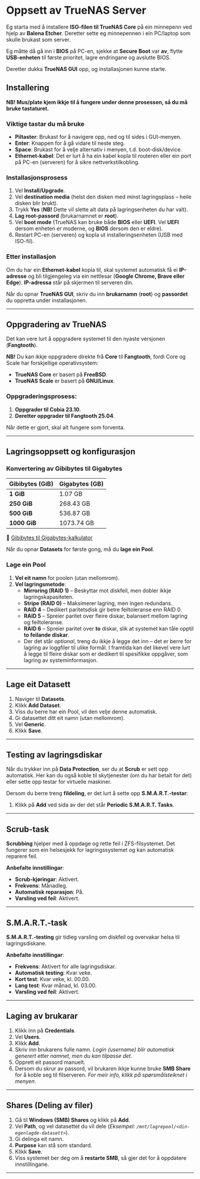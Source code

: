 # Oppsett av TrueNAS Server

Eg starta med å installere **ISO-filen til TrueNAS Core** på ein minnepenn ved hjelp av **Balena Etcher**. Deretter sette eg minnepennen i ein PC/laptop som skulle brukast som server.

Eg måtte då gå inn i **BIOS** på PC-en, sjekke at **Secure Boot** var **av**, flytte **USB-enheten** til første prioritet, lagre endringane og avslutte BIOS.

Deretter dukka **TrueNAS GUI** opp, og installasjonen kunne starte.

## Installering

**NB! Mus/plate kjem ikkje til å fungere under denne prosessen, så du må bruke tastaturet.**

### Viktige tastar du må bruke
- **Piltaster**: Brukast for å navigere opp, ned og til sides i GUI-menyen.
- **Enter**: Knappen for å gå vidare til neste steg.
- **Space**: Brukast for å velje alternativ i menyen, t.d. boot-disk/device.
- **Ethernet-kabel**: Det er lurt å ha ein kabel kopla til routeren eller ein port på PC-en (serveren) for å sikre nettverkstilkobling.

### Installasjonsprosess
1. Vel **Install/Upgrade**.
2. Vel **destination media** (helst den disken med minst lagringsplass – heile disken blir brukt).
3. Trykk **Yes** (**NB!** Dette vil slette alt data på lagringsenheten du har valt).
4. **Lag root-passord** (brukarnamnet er **root**).
5. Vel **boot mode** (TrueNAS kan bruke både **BIOS** eller **UEFI**. Vel **UEFI** dersom enheten er moderne, og **BIOS** dersom den er eldre).
6. Restart PC-en (serveren) og kopla ut installeringsenheten (USB med ISO-fil).

### Etter installasjon
Om du har ein **Ethernet-kabel** kopla til, skal systemet automatisk få ei **IP-adresse** og bli tilgjengeleg via ein nettlesar (**Google Chrome, Brave eller Edge**). **IP-adressa** står på skjermen til serveren din.

Når du opnar **TrueNAS GUI**, skriv du inn **brukarnamn** (**root**) og **passordet** du oppretta under installasjonen.

---

## Oppgradering av TrueNAS

Det kan vere lurt å oppgradere systemet til den nyaste versjonen (**Fangtooth**). 

**NB!** Du kan ikkje oppgradere direkte frå **Core** til **Fangtooth**, fordi Core og Scale har forskjellige operativsystem:
- **TrueNAS Core** er basert på **FreeBSD**.
- **TrueNAS Scale** er basert på **GNU/Linux**.

### Oppgraderingsprosess:
1. **Oppgrader til Cobia 23.10**.
2. **Deretter oppgrader til Fangtooth 25.04**.

Når dette er gjort, skal alt fungere som forventa.

---

## Lagringsoppsett og konfigurasjon

### **Konvertering av Gibibytes til Gigabytes**
| Gibibytes (GiB) | Gigabytes (GB) |
| -------------- | -------------- |
| **1 GiB** | 1.07 GB |
| **250 GiB** | 268.43 GB |
| **500 GiB** | 536.87 GB |
| **1000 GiB** | 1073.74 GB |

🔗 [Gibibytes til Gigabytes-kalkulator](https://www.gbmb.org/gib-to-gb)

Når du opnar **Datasets** for første gong, må du **lage ein Pool**. 

### **Lage ein Pool**
1. **Vel eit namn** for poolen (utan mellomrom).
2. **Vel lagringsmetode**:
   - **Mirroring (RAID 1)** – Beskyttar mot diskfeil, men dobler ikkje lagringskapasiteten.
   - **Stripe (RAID 0)** – Maksimerer lagring, men ingen redundans.
   - **RAID 4** – Dedikert paritetsdisk gir betre feiltoleranse enn RAID 0.
   - **RAID 5** – Spreier paritet over fleire diskar, balansert mellom lagring og feiltoleranse.
   - **RAID 6** – Spreier paritet over **to** diskar, slik at systemet kan tåle opptil **to feilande diskar**.
   - Der det står *optional*, treng du ikkje å legge det inn – det er berre for lagring av loggfiler til ulike formål. I framtida kan det likevel vere lurt å legge til fleire diskar som er dedikert til spesifikke oppgåver, som lagring av systeminformasjon.

---

## **Lage eit Datasett**
1. Naviger til **Datasets**.
2. Klikk **Add Dataset**.
3. Viss du berre har ein Pool, vil den velje denne automatisk.
4. Gi datasettet ditt eit namn (utan mellomrom).
5. Vel **Generic**.
6. Klikk **Save**.

---

## **Testing av lagringsdiskar**
Når du trykker inn på **Data Protection**, ser du at **Scrub** er sett opp automatisk. Her kan du også koble til skytjenester (om du har betalt for det) eller sette opp testar for virtuelle maskiner. 

Dersom du berre treng **fildeling**, er det lurt å sette opp **S.M.A.R.T.-testar**:
1. Klikk på **Add** ved sida av der det står **Periodic S.M.A.R.T. Tasks**.

---

## **Scrub-task**
**Scrubbing** hjelper med å oppdage og rette feil i ZFS-filsystemet. Det fungerer som ein helsesjekk for lagringssystemet og kan automatisk reparere feil.

 **Anbefalte innstillingar**:
- **Scrub-kjøringar**: Aktivert.
- **Frekvens**: Månadleg.
- **Automatisk reparasjon**: På.
- **Varsling ved feil**: Aktivert.

---

## **S.M.A.R.T.-task**
**S.M.A.R.T.-testing** gir tidleg varsling om diskfeil og overvakar helsa til lagringsdiskane.

 **Anbefalte innstillingar**:
- **Frekvens**: Aktivert for alle lagringsdiskar.
- **Automatisk testing**: Kvar veke.
- **Kort test**: Kvar veke, kl. 00.00.
- **Lang test**: Kvar månad, kl. 03.00.
- **Varsling ved feil**: Aktivert.

---

## **Laging av brukarar**
1. Klikk inn på **Credentials**.
2. Vel **Users**.
3. Klikk **Add**.
4. Skriv inn brukarens fulle namn. *Login (username) blir automatisk generert etter namnet, men du kan tilpasse det*.
5. Opprett eit passord manuelt.
6. Dersom du skrur av passord, vil brukaren ikkje kunne bruke **SMB Share** for å koble seg til filserveren. *For meir info, klikk på spørsmålsteiknet i menyen*.

---

## **Shares (Deling av filer)**
1. Gå til **Windows (SMB) Shares** og klikk på **Add**.
2. Vel **Path**, og vel datasettet du vil dele (*Eksempel: `/mnt/lagrepool/<din-egenlagde-datasett>`*).
3. Gi delinga eit namn.
4. **Purpose** kan stå som standard.
5. Klikk **Save**.
6. Viss systemet ber deg om å **restarte SMB**, så gjer det for å oppdatere innstillingane.

---

